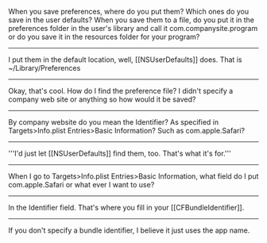 When you save preferences, where do you put them? Which ones do you save in the user defaults? When you save them to a file, do you put it in the preferences folder in the user's library and call it com.companysite.program or do you save it in the resources folder for your program?

----

I put them in the default location, well, [[NSUserDefaults]] does. That is ~/Library/Preferences

----

Okay, that's cool. How do I find the preference file? I didn't specify a company web site or anything so how would it be saved?

----

By company website do you mean the Identifier? As specified in Targets>Info.plist Entries>Basic Information? Such as com.apple.Safari?

----

'''I'd just let [[NSUserDefaults]] find them, too. That's what it's for.'''

----

When I go to Targets>Info.plist Entries>Basic Information, what field do I put com.apple.Safari or what ever I want to use?

----

In the Identifier field. That's where you fill in your [[CFBundleIdentifier]].


----

If you don't specify a bundle identifier, I believe it just uses the app name.